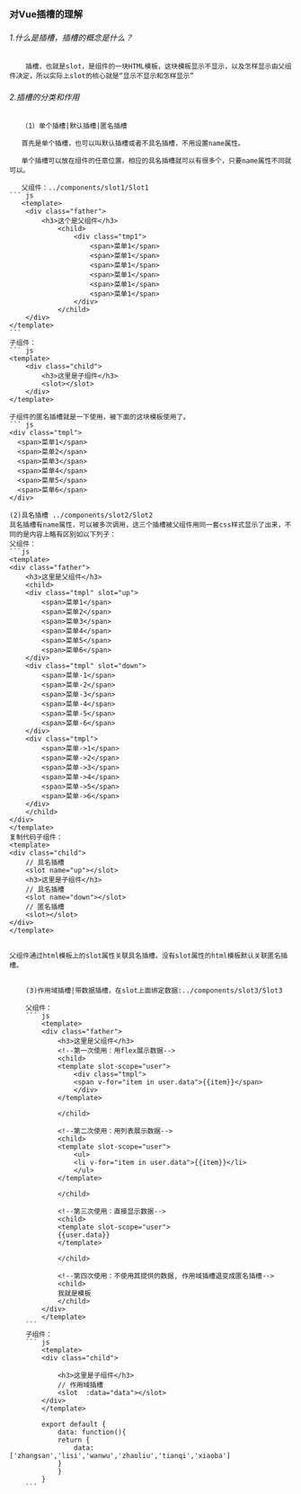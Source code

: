 ### 对Vue插槽的理解

###### 1.什么是插槽，插槽的概念是什么？
        插槽，也就是slot，是组件的一块HTML模板，这块模板显示不显示，以及怎样显示由父组件决定，所以实际上slot的核心就是“显示不显示和怎样显示”
###### 2.插槽的分类和作用
       （1）单个插槽|默认插槽|匿名插槽

       首先是单个插槽，也可以叫默认插槽或者不具名插槽，不用设置name属性。

       单个插槽可以放在组件的任意位置，相应的具名插槽就可以有很多个，只要name属性不同就可以。

       父组件：../components/slot1/Slot1
    ``` js
       <template>
        <div class="father">
            <h3>这个是父组件</h3>
                <child>
                    <div class="tmp1">
                        <span>菜单1</span>
                        <span>菜单1</span>
                        <span>菜单1</span>
                        <span>菜单1</span>
                        <span>菜单1</span>
                        <span>菜单1</span>
                    </div>
                </child>
        </div>
    </template>
    ```
    子组件：
    ``` js
    <template>
        <div class="child">
            <h3>这里是子组件</h3>
            <slot></slot>
        </div>
    </template>
```
子组件的匿名插槽就是一下使用，被下面的这块模板使用了。
``` js
<div class="tmpl">
  <span>菜单1</span>
  <span>菜单2</span>
  <span>菜单3</span>
  <span>菜单4</span>
  <span>菜单5</span>
  <span>菜单6</span>
</div>

```
    (2)具名插槽 ../components/slot2/Slot2
    具名插槽有name属性，可以被多次调用，这三个插槽被父组件用同一套css样式显示了出来，不同的是内容上略有区别如以下列子：
    父组件：
    ```js
    <template>
    <div class="father">
        <h3>这里是父组件</h3>
        <child>
        <div class="tmpl" slot="up">
            <span>菜单1</span>
            <span>菜单2</span>
            <span>菜单3</span>
            <span>菜单4</span>
            <span>菜单5</span>
            <span>菜单6</span>
        </div>
        <div class="tmpl" slot="down">
            <span>菜单-1</span>
            <span>菜单-2</span>
            <span>菜单-3</span>
            <span>菜单-4</span>
            <span>菜单-5</span>
            <span>菜单-6</span>
        </div>
        <div class="tmpl">
            <span>菜单->1</span>
            <span>菜单->2</span>
            <span>菜单->3</span>
            <span>菜单->4</span>
            <span>菜单->5</span>
            <span>菜单->6</span>
        </div>
        </child>
    </div>
    </template>
    复制代码子组件：
    <template>
    <div class="child">
        // 具名插槽
        <slot name="up"></slot>
        <h3>这里是子组件</h3>
        // 具名插槽
        <slot name="down"></slot>
        // 匿名插槽
        <slot></slot>
    </div>
    </template>

```

父组件通过html模板上的slot属性关联具名插槽。没有slot属性的html模板默认关联匿名插槽。


    (3)作用域插槽|带数据插槽，在slot上面绑定数据:../components/slot3/Slot3

    父组件：
    ``` js
        <template>
        <div class="father">
            <h3>这里是父组件</h3>
            <!--第一次使用：用flex展示数据-->
            <child>
            <template slot-scope="user">
                <div class="tmpl">
                <span v-for="item in user.data">{{item}}</span>
                </div>
            </template>

            </child>

            <!--第二次使用：用列表展示数据-->
            <child>
            <template slot-scope="user">
                <ul>
                <li v-for="item in user.data">{{item}}</li>
                </ul>
            </template>

            </child>

            <!--第三次使用：直接显示数据-->
            <child>
            <template slot-scope="user">
            {{user.data}}
            </template>

            </child>

            <!--第四次使用：不使用其提供的数据, 作用域插槽退变成匿名插槽-->
            <child>
            我就是模板
            </child>
        </div>
        </template>
    ``` 
    子组件：
    ``` js
        <template>
        <div class="child">

            <h3>这里是子组件</h3>
            // 作用域插槽
            <slot  :data="data"></slot>
        </div>
        </template>

        export default {
            data: function(){
            return {
                data: ['zhangsan','lisi','wanwu','zhaoliu','tianqi','xiaoba']
            }
            }
        }
    ```
    

